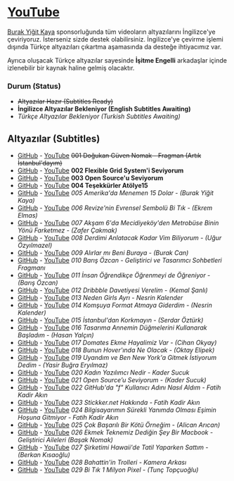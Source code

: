 # [YouTube](https://youtube.com/DogukanGuvenNomak)

[Burak Yiğit Kaya](https://twitter.com/madbyk) sponsorluğunda tüm videoların altyazılarını İngilizce'ye çeviriyoruz. İsterseniz sizde destek olabilirsiniz. İngilizce'ye çevirme işlemi dışında Türkçe altyazıları çıkartma aşamasında da desteğe ihtiyacımız var.

Ayrıca oluşacak Türkçe altyazılar sayesinde **İşitme Engelli** arkadaşlar içinde izlenebilir bir kaynak haline gelmiş olacaktır.

### Durum (Status)
- ~~Altyazılar Hazır (Subtitles Ready)~~
- **İngilizce Altyazılar Bekleniyor (English Subtitles Awaiting)**
- _Türkçe Altyazılar Bekleniyor (Turkish Subtitles Awaiting)_

## Altyazılar (Subtitles)
 - [GitHub](srt/001-f_BAHdRyh2w.srt) - [YouTube](http://www.youtube.com/timedtext_video?v=f_BAHdRyh2w&ref=share) ~~001 Doğukan Güven Nomak - Fragman (Artık İstanbul'dayım)~~
 - [GitHub](srt/002-Nj4TgqFHif4.srt) - [YouTube](http://www.youtube.com/timedtext_video?v=Nj4TgqFHif4&ref=share) **002 Flexible Grid System'i Seviyorum**
 - [GitHub](srt/003-zD4IE4nX8Ts.srt) - [YouTube](http://www.youtube.com/timedtext_video?v=zD4IE4nX8Ts&ref=share) **003 Open Source'u Seviyorum**
 - [GitHub](srt/004-kp5aAUiZevI.srt) - [YouTube](http://www.youtube.com/timedtext_video?v=kp5aAUiZevI&ref=share) **004 Teşekkürler Atölye15**
 - [GitHub](srt/005-Y5_aa3StBl0.srt) - [YouTube](http://www.youtube.com/timedtext_video?v=Y5_aa3StBl0&ref=share) _005 Amerika'da Menemen 15 Dolar - (Burak Yiğit Kaya)_
 - [GitHub](srt/006-cJewUoTPx7c.srt) - [YouTube](http://www.youtube.com/timedtext_video?v=cJewUoTPx7c&ref=share) _006 Revize'nin Evrensel Sembolü Bi Tık - (Ekrem Elmas)_
 - [GitHub](srt/007-BLxdKYvAa8Y.srt) - [YouTube](http://www.youtube.com/timedtext_video?v=BLxdKYvAa8Y&ref=share) _007 Akşam 6'da Mecidiyeköy'den Metrobüse Binin Yönü Farketmez - (Zafer Çakmak)_
 - [GitHub](srt/008-tjUyejYF-98.srt) - [YouTube](http://www.youtube.com/timedtext_video?v=tjUyejYF-98&ref=share) _008 Derdimi Anlatacak Kadar Vim Biliyorum - (Uğur Özyılmazel)_
 - [GitHub](srt/009-bs9eYjlP7pI.srt) - [YouTube](http://www.youtube.com/timedtext_video?v=bs9eYjlP7pI&ref=share) _009 Alırlar mı Beni Buraya - (Burak Can)_
 - [GitHub](srt/010-eZm1k26kAGI.srt) - [YouTube](http://www.youtube.com/timedtext_video?v=eZm1k26kAGI&ref=share) _010 Barış Özcan - Geliştirici ve Tasarımcı Sohbetleri Fragmanı_
 - [GitHub](srt/011-kqv6Rea68uE.srt) - [YouTube](http://www.youtube.com/timedtext_video?v=kqv6Rea68uE&ref=share) _011 İnsan Öğrendikçe Öğrenmeyi de Öğreniyor - (Barış Özcan)_
 - [GitHub](srt/012-LfgymU3yYGw.srt) - [YouTube](http://www.youtube.com/timedtext_video?v=LfgymU3yYGw&ref=share) _012 Dribbble Davetiyesi Verelim - (Kemal Şanlı)_
 - [GitHub](srt/013-p0Hdr0GgcaM.srt) - [YouTube](http://www.youtube.com/timedtext_video?v=p0Hdr0GgcaM&ref=share) _013 Neden Girls Ayrı - Nesrin Kalender_
 - [GitHub](srt/014-_i1d0O2ZcJA.srt) - [YouTube](http://www.youtube.com/timedtext_video?v=_i1d0O2ZcJA&ref=share) _014 Komşuya Format Atmaya Giderdim - (Nesrin Kalender)_
 - [GitHub](srt/015-atVNAtViJQA.srt) - [YouTube](http://www.youtube.com/timedtext_video?v=atVNAtViJQA&ref=share) _015 İstanbul'dan Korkmayın - (Serdar Öztürk)_
 - [GitHub](srt/016-CFNMCv9hj_Y.srt) - [YouTube](http://www.youtube.com/timedtext_video?v=CFNMCv9hj_Y&ref=share) _016 Tasarıma Annemin Düğmelerini Kullanarak Başladım - (Hasan Yalçın)_
 - [GitHub](srt/017-73hf5qthAw8.srt) - [YouTube](http://www.youtube.com/timedtext_video?v=73hf5qthAw8&ref=share) _017 Domates Ekme Hayalimiz Var - (Cihan Okyay)_
 - [GitHub](srt/018-lIwexM0SFLI.srt) - [YouTube](http://www.youtube.com/timedtext_video?v=lIwexM0SFLI&ref=share) _018 Bunun Hover'ında Ne Olacak - (Oktay Elipek)_
 - [GitHub](srt/019-KvGB2Owd_50.srt) - [YouTube](http://www.youtube.com/timedtext_video?v=KvGB2Owd_50&ref=share) _019 Uyandım ve Ben New York'a Gitmek İstiyorum Dedim - (Yasir Buğra Eryılmaz)_
 - [GitHub](srt/020-D-7JPCAmE6U.srt) - [YouTube](http://www.youtube.com/timedtext_video?v=D-7JPCAmE6U&ref=share) _020 Kadın Yazılımcı Nedir - Kader Sucuk_
 - [GitHub](srt/021-QgLnVuygNrY.srt) - [YouTube](http://www.youtube.com/timedtext_video?v=QgLnVuygNrY&ref=share) _021 Open Source’u Seviyorum - (Kader Sucuk)_
 - [GitHub](srt/022-41G5s5ejRT0.srt) - [YouTube](http://www.youtube.com/timedtext_video?v=41G5s5ejRT0&ref=share) _022 GitHub'da "f" Kullanıcı Adını Nasıl Aldım - Fatih Kadir Akın_
 - [GitHub](srt/023-zIoqSrZRBr0.srt) - [YouTube](http://www.youtube.com/timedtext_video?v=zIoqSrZRBr0&ref=share) _023 Stickker.net Hakkında - Fatih Kadir Akın_
 - [GitHub](srt/024-aT6otd47OpI.srt) - [YouTube](http://www.youtube.com/timedtext_video?v=aT6otd47OpI&ref=share) _024 Bilgisayarımın Sürekli Yanımda Olması Eşimin Hoşuna Gitmiyor - Fatih Kadir Akın_
 - [GitHub](srt/025-bc-yJjO4ro8.srt) - [YouTube](http://www.youtube.com/timedtext_video?v=bc-yJjO4ro8&ref=share) _025 Çok Başarılı Bir Kötü Örneğim - (Alican Arıcan)_
 - [GitHub](srt/026-x-rRnyawMAg.srt) - [YouTube](http://www.youtube.com/timedtext_video?v=x-rRnyawMAg&ref=share) _026 Ekmek Teknemiz Dediğin Şey Bir Macbook - Geliştirici Aileleri (Başak Nomak)_
 - [GitHub](srt/027-4oDfSFgOG8k.srt) - [YouTube](http://www.youtube.com/timedtext_video?v=4oDfSFgOG8k&ref=share) _027 Şirketimi Hawaii'de Tatil Yaparken Sattım - (Berkan Kısaoğlu)_
 - [GitHub](srt/028-qjmBuDJ58fY.srt) - [YouTube](http://www.youtube.com/timedtext_video?v=qjmBuDJ58fY&ref=share) _028 Bahattin'in Trolleri - Kamera Arkası_
 - [GitHub](srt/029-8IEqmTv9WW8.srt) - [YouTube](http://www.youtube.com/timedtext_video?v=8IEqmTv9WW8&ref=share) _029 Bi Tık 1 Milyon Pixel - (Tunç Topçuoğlu)_
